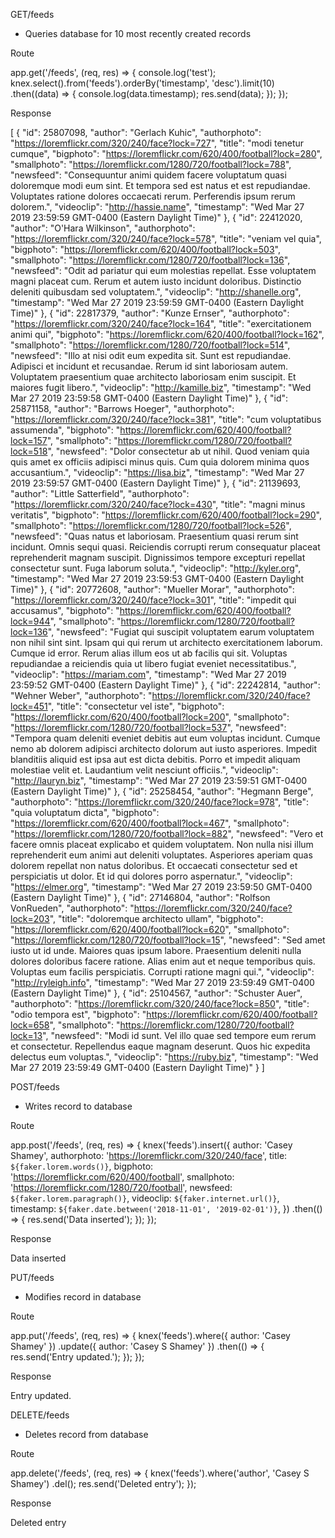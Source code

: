 GET/feeds

 - Queries database for 10 most recently created records

 Route

app.get('/feeds', (req, res) => {
  console.log('test');
  knex.select().from('feeds').orderBy('timestamp', 'desc').limit(10)
    .then((data) => {
      console.log(data.timestamp);
      res.send(data);
    });
});

 Response

[
    {
        "id": 25807098,
        "author": "Gerlach Kuhic",
        "authorphoto": "https://loremflickr.com/320/240/face?lock=727",
        "title": "modi tenetur cumque",
        "bigphoto": "https://loremflickr.com/620/400/football?lock=280",
        "smallphoto": "https://loremflickr.com/1280/720/football?lock=788",
        "newsfeed": "Consequuntur animi quidem facere voluptatum quasi doloremque modi eum sint. Et tempora sed est natus et est repudiandae. Voluptates ratione dolores occaecati rerum. Perferendis ipsum rerum dolorem.",
        "videoclip": "http://hassie.name",
        "timestamp": "Wed Mar 27 2019 23:59:59 GMT-0400 (Eastern Daylight Time)"
    },
    {
        "id": 22412020,
        "author": "O'Hara Wilkinson",
        "authorphoto": "https://loremflickr.com/320/240/face?lock=578",
        "title": "veniam vel quia",
        "bigphoto": "https://loremflickr.com/620/400/football?lock=503",
        "smallphoto": "https://loremflickr.com/1280/720/football?lock=136",
        "newsfeed": "Odit ad pariatur qui eum molestias repellat. Esse voluptatem magni placeat cum. Rerum et autem iusto incidunt doloribus. Distinctio deleniti quibusdam sed voluptatem.",
        "videoclip": "http://shanelle.org",
        "timestamp": "Wed Mar 27 2019 23:59:59 GMT-0400 (Eastern Daylight Time)"
    },
    {
        "id": 22817379,
        "author": "Kunze Ernser",
        "authorphoto": "https://loremflickr.com/320/240/face?lock=164",
        "title": "exercitationem animi qui",
        "bigphoto": "https://loremflickr.com/620/400/football?lock=162",
        "smallphoto": "https://loremflickr.com/1280/720/football?lock=514",
        "newsfeed": "Illo at nisi odit eum expedita sit. Sunt est repudiandae. Adipisci et incidunt et recusandae. Rerum id sint laboriosam autem. Voluptatem praesentium quae architecto laboriosam enim suscipit. Et maiores fugit libero.",
        "videoclip": "http://kamille.biz",
        "timestamp": "Wed Mar 27 2019 23:59:58 GMT-0400 (Eastern Daylight Time)"
    },
    {
        "id": 25871158,
        "author": "Barrows Hoeger",
        "authorphoto": "https://loremflickr.com/320/240/face?lock=381",
        "title": "cum voluptatibus assumenda",
        "bigphoto": "https://loremflickr.com/620/400/football?lock=157",
        "smallphoto": "https://loremflickr.com/1280/720/football?lock=518",
        "newsfeed": "Dolor consectetur ab ut nihil. Quod veniam quia quis amet ex officiis adipisci minus quis. Cum quia dolorem minima quos accusantium.",
        "videoclip": "https://lisa.biz",
        "timestamp": "Wed Mar 27 2019 23:59:57 GMT-0400 (Eastern Daylight Time)"
    },
    {
        "id": 21139693,
        "author": "Little Satterfield",
        "authorphoto": "https://loremflickr.com/320/240/face?lock=430",
        "title": "magni minus veritatis",
        "bigphoto": "https://loremflickr.com/620/400/football?lock=290",
        "smallphoto": "https://loremflickr.com/1280/720/football?lock=526",
        "newsfeed": "Quas natus et laboriosam. Praesentium quasi rerum sint incidunt. Omnis sequi quasi. Reiciendis corrupti rerum consequatur placeat reprehenderit magnam suscipit. Dignissimos tempore excepturi repellat consectetur sunt. Fuga laborum soluta.",
        "videoclip": "http://kyler.org",
        "timestamp": "Wed Mar 27 2019 23:59:53 GMT-0400 (Eastern Daylight Time)"
    },
    {
        "id": 20772608,
        "author": "Mueller Morar",
        "authorphoto": "https://loremflickr.com/320/240/face?lock=301",
        "title": "impedit qui accusamus",
        "bigphoto": "https://loremflickr.com/620/400/football?lock=944",
        "smallphoto": "https://loremflickr.com/1280/720/football?lock=136",
        "newsfeed": "Fugiat qui suscipit voluptatem earum voluptatem non nihil sint sint. Ipsam qui qui rerum ut architecto exercitationem laborum. Cumque id error. Rerum alias illum eos ut ab facilis qui sit. Voluptas repudiandae a reiciendis quia ut libero fugiat eveniet necessitatibus.",
        "videoclip": "https://mariam.com",
        "timestamp": "Wed Mar 27 2019 23:59:52 GMT-0400 (Eastern Daylight Time)"
    },
    {
        "id": 22242814,
        "author": "Wehner Weber",
        "authorphoto": "https://loremflickr.com/320/240/face?lock=451",
        "title": "consectetur vel iste",
        "bigphoto": "https://loremflickr.com/620/400/football?lock=200",
        "smallphoto": "https://loremflickr.com/1280/720/football?lock=537",
        "newsfeed": "Tempora quam deleniti eveniet debitis aut eum voluptas incidunt. Cumque nemo ab dolorem adipisci architecto dolorum aut iusto asperiores. Impedit blanditiis aliquid est ipsa aut est dicta debitis. Porro et impedit aliquam molestiae velit et. Laudantium velit nesciunt officiis.",
        "videoclip": "http://lauryn.biz",
        "timestamp": "Wed Mar 27 2019 23:59:51 GMT-0400 (Eastern Daylight Time)"
    },
    {
        "id": 25258454,
        "author": "Hegmann Berge",
        "authorphoto": "https://loremflickr.com/320/240/face?lock=978",
        "title": "quia voluptatum dicta",
        "bigphoto": "https://loremflickr.com/620/400/football?lock=467",
        "smallphoto": "https://loremflickr.com/1280/720/football?lock=882",
        "newsfeed": "Vero et facere omnis placeat explicabo et quidem voluptatem. Non nulla nisi illum reprehenderit eum animi aut deleniti voluptates. Asperiores aperiam quas dolorem repellat non natus doloribus. Et occaecati consectetur sed et perspiciatis ut dolor. Et id qui dolores porro aspernatur.",
        "videoclip": "https://elmer.org",
        "timestamp": "Wed Mar 27 2019 23:59:50 GMT-0400 (Eastern Daylight Time)"
    },
    {
        "id": 27146804,
        "author": "Rolfson VonRueden",
        "authorphoto": "https://loremflickr.com/320/240/face?lock=203",
        "title": "doloremque architecto ullam",
        "bigphoto": "https://loremflickr.com/620/400/football?lock=620",
        "smallphoto": "https://loremflickr.com/1280/720/football?lock=15",
        "newsfeed": "Sed amet iusto ut id unde. Maiores quas ipsum labore. Praesentium deleniti nulla dolores doloribus facere ratione. Alias enim aut et neque temporibus quis. Voluptas eum facilis perspiciatis. Corrupti ratione magni qui.",
        "videoclip": "http://ryleigh.info",
        "timestamp": "Wed Mar 27 2019 23:59:49 GMT-0400 (Eastern Daylight Time)"
    },
    {
        "id": 25104567,
        "author": "Schuster Auer",
        "authorphoto": "https://loremflickr.com/320/240/face?lock=850",
        "title": "odio tempora est",
        "bigphoto": "https://loremflickr.com/620/400/football?lock=658",
        "smallphoto": "https://loremflickr.com/1280/720/football?lock=13",
        "newsfeed": "Modi id sunt. Vel illo quae sed tempore eum rerum et consectetur. Repellendus eaque magnam deserunt. Quos hic expedita delectus eum voluptas.",
        "videoclip": "https://ruby.biz",
        "timestamp": "Wed Mar 27 2019 23:59:49 GMT-0400 (Eastern Daylight Time)"
    }
]

POST/feeds

  - Writes record to database


 Route

app.post('/feeds', (req, res) => {
  knex('feeds').insert({
    author: 'Casey Shamey',
    authorphoto: 'https://loremflickr.com/320/240/face',
    title: `${faker.lorem.words()}`,
    bigphoto: 'https://loremflickr.com/620/400/football',
    smallphoto: 'https://loremflickr.com/1280/720/football',
    newsfeed: `${faker.lorem.paragraph()}`,
    videoclip: `${faker.internet.url()}`,
    timestamp: `${faker.date.between('2018-11-01', '2019-02-01')}`,
  })
    .then(() => {
      res.send('Data inserted');
    });
});

 Response

  Data inserted

PUT/feeds

 - Modifies record in database

 Route

app.put('/feeds', (req, res) => {
  knex('feeds').where({ author: 'Casey Shamey' })
    .update({ author: 'Casey S Shamey' })
    .then(() => {
      res.send('Entry updated.');
    });
});

 Response

  Entry updated.

DELETE/feeds

 - Deletes record from database

 Route

app.delete('/feeds', (req, res) => {
  knex('feeds').where('author', 'Casey S Shamey')
    .del();
  res.send('Deleted entry');
});

 Response

Deleted entry
